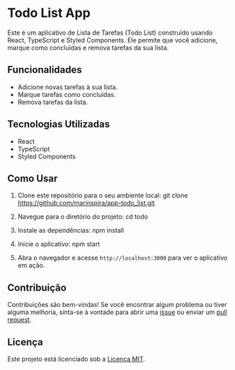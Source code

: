 # Todo List App
Este é um aplicativo de Lista de Tarefas (Todo List) construído usando React, TypeScript e Styled Components. Ele permite que você adicione, marque como concluídas e remova tarefas da sua lista.

## Funcionalidades
- Adicione novas tarefas à sua lista.
- Marque tarefas como concluídas.
- Remova tarefas da lista.

## Tecnologias Utilizadas
- React
- TypeScript
- Styled Components

## Como Usar
1. Clone este repositório para o seu ambiente local:
git clone https://github.com/marinspira/app-todo_list.git

2. Navegue para o diretório do projeto:
cd todo


3. Instale as dependências:
npm install


4. Inicie o aplicativo:
npm start

5. Abra o navegador e acesse `http://localhost:3000` para ver o aplicativo em ação.

## Contribuição
Contribuições são bem-vindas! Se você encontrar algum problema ou tiver alguma melhoria, sinta-se à vontade para abrir uma [issue](https://github.com/marinspira/app-todo_list/issues) ou enviar um [pull request](https://github.com/marinspira/app-todo_list/pulls).

## Licença
Este projeto está licenciado sob a [Licença MIT](LICENSE).

